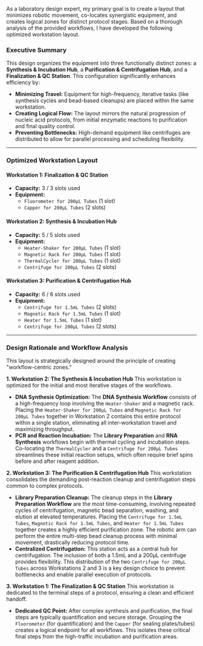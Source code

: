 As a laboratory design expert, my primary goal is to create a layout that minimizes robotic movement, co-locates synergistic equipment, and creates logical zones for distinct protocol stages. Based on a thorough analysis of the provided workflows, I have developed the following optimized workstation layout.

### **Executive Summary**

This design organizes the equipment into three functionally distinct zones: a **Synthesis & Incubation Hub**, a **Purification & Centrifugation Hub**, and a **Finalization & QC Station**. This configuration significantly enhances efficiency by:

*   **Minimizing Travel:** Equipment for high-frequency, iterative tasks (like synthesis cycles and bead-based cleanups) are placed within the same workstation.
*   **Creating Logical Flow:** The layout mirrors the natural progression of nucleic acid protocols, from initial enzymatic reactions to purification and final quality control.
*   **Preventing Bottlenecks:** High-demand equipment like centrifuges are distributed to allow for parallel processing and scheduling flexibility.

---

### **Optimized Workstation Layout**

#### **Workstation 1: Finalization & QC Station**
*   **Capacity:** 3 / 3 slots used
*   **Equipment:**
    *   `Fluorometer for 200µL Tubes` (1 slot)
    *   `Capper for 200µL Tubes` (2 slots)

#### **Workstation 2: Synthesis & Incubation Hub**
*   **Capacity:** 5 / 5 slots used
*   **Equipment:**
    *   `Heater-Shaker for 200µL Tubes` (1 slot)
    *   `Magnetic Rack for 200µL Tubes` (1 slot)
    *   `ThermalCycler for 200µL Tubes` (1 slot)
    *   `Centrifuge for 200µL Tubes` (2 slots)

#### **Workstation 3: Purification & Centrifugation Hub**
*   **Capacity:** 6 / 6 slots used
*   **Equipment:**
    *   `Centrifuge for 1.5mL Tubes` (2 slots)
    *   `Magnetic Rack for 1.5mL Tubes` (1 slot)
    *   `Heater for 1.5mL Tubes` (1 slot)
    *   `Centrifuge for 200µL Tubes` (2 slots)

---

### **Design Rationale and Workflow Analysis**

This layout is strategically designed around the principle of creating "workflow-centric zones."

**1. Workstation 2: The Synthesis & Incubation Hub**
This workstation is optimized for the initial and most iterative stages of the workflows.

*   **DNA Synthesis Optimization:** The **DNA Synthesis Workflow** consists of a high-frequency loop involving the `Heater-Shaker` and a magnetic rack. Placing the `Heater-Shaker for 200µL Tubes` and `Magnetic Rack for 200µL Tubes` together in Workstation 2 contains this entire protocol within a single station, eliminating all inter-workstation travel and maximizing throughput.
*   **PCR and Reaction Incubation:** The **Library Preparation** and **RNA Synthesis** workflows begin with thermal cycling and incubation steps. Co-locating the `ThermalCycler` and a `Centrifuge for 200µL Tubes` streamlines these initial reaction setups, which often require brief spins before and after reagent addition.

**2. Workstation 3: The Purification & Centrifugation Hub**
This workstation consolidates the demanding post-reaction cleanup and centrifugation steps common to complex protocols.

*   **Library Preparation Cleanup:** The cleanup steps in the **Library Preparation Workflow** are the most time-consuming, involving repeated cycles of centrifugation, magnetic bead separation, washing, and elution at elevated temperatures. Placing the `Centrifuge for 1.5mL Tubes`, `Magnetic Rack for 1.5mL Tubes`, and `Heater for 1.5mL Tubes` together creates a highly efficient purification zone. The robotic arm can perform the entire multi-step bead cleanup process with minimal movement, drastically reducing protocol time.
*   **Centralized Centrifugation:** This station acts as a central hub for centrifugation. The inclusion of both a 1.5mL and a 200µL centrifuge provides flexibility. This distribution of the two `Centrifuge for 200µL Tubes` across Workstations 2 and 3 is a key design choice to prevent bottlenecks and enable parallel execution of protocols.

**3. Workstation 1: The Finalization & QC Station**
This workstation is dedicated to the terminal steps of a protocol, ensuring a clean and efficient handoff.

*   **Dedicated QC Point:** After complex synthesis and purification, the final steps are typically quantification and secure storage. Grouping the `Fluorometer` (for quantification) and the `Capper` (for sealing plates/tubes) creates a logical endpoint for all workflows. This isolates these critical final steps from the high-traffic incubation and purification areas.


